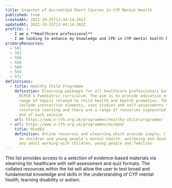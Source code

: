 ```yaml
---
title: Snapshot of Accredited Short Courses in CYP Mental Health
published: true
createdAt: 2022-10-25T13:44:14.292Z
updatedAt: 2022-10-25T13:44:14.302Z
profile: |-
  - I am a **Healthcare professional**
  - I am looking to enhance my knowledge and CPD in CYP mental health by **completing an elearning package that will give me a certificate**
primaryResources:
  - 581
  - 162
  - 559
  - 558
  - 560
  - 584
  - 572
definitions:
  - title: Healthy Child Programme
    definition: Elearning packages for all healthcare professionals based on the
      RCPCH’s Paediatric curriculum. The aim is to provide education over a
      range of topics related to child health and health promotion. The sessions
      include interactive elements, case studies and self-assessments to
      reinforce learning and there are a range of resources signposted at the
      end of each session
    url: https://www.e-lfh.org.uk/programmes/healthy-child-programme/
  - url: https://www.e-lfh.org.uk/programmes/minded/
    title: MindEd
    definition: Online resources and elearning which provide simple, clear guidance
      on children and young people’s mental health, wellbeing and development to
      any adult working with children, young people and families
---
```

This list provides access to a selection of evidence-based materials via elearning for healthcare with self-assessment and quiz formats. The collated resources within the list will allow the user to test broad and fundamental knowledge and skills in the understanding of CYP mental health, learning disability or autism.